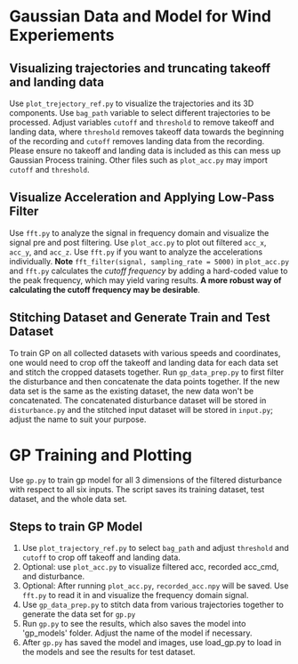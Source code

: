# Gaussian Data and Model for Wind Experiements

## Visualizing trajectories and truncating takeoff and landing data
Use `plot_trejectory_ref.py` to visualize the trajectories and its 3D components. Use `bag_path` variable to select different trajectories to be processed. Adjust variables `cutoff` and `threshold` to remove takeoff and landing data, where `threshold` removes takeoff data towards the beginning of the recording and `cutoff` removes landing data from the recording. Please ensure no takeoff and landing data is included as this can mess up Gaussian Process training. Other files such as `plot_acc.py` may import `cutoff` and `threshold`. 

## Visualize Acceleration and Applying Low-Pass Filter
Use `fft.py` to analyze the signal in frequency domain and visualize the signal pre and post filtering.
Use `plot_acc.py` to plot out filtered `acc_x`, `acc_y`, and `acc_z`. Use `fft.py` if you want to analyze the accelerations individually.
**Note**
`fft_filter(signal, sampling_rate = 5000)` in `plot_acc.py` and `fft.py` calculates the _cutoff frequency_ by adding a hard-coded value to the peak frequency, which may yield varing results. **A more robust way of calculating the cutoff frequency may be desirable**.

## Stitching Dataset and Generate Train and Test Dataset


To train GP on all collected datasets with various speeds and coordinates, one would need to crop off the takeoff and landing data for each data set and stitch the cropped datasets together. Run `gp_data_prep.py` to first filter the disturbance and then concatenate the data points together. If the new data set is the same as the existing dataset, the new data won't be concatenated. The concatenated disturbance dataset will be stored in `disturbance.py` and the stitched input dataset will be stored in `input.py`; adjust the name to suit your purpose.


# GP Training and Plotting

Use `gp.py` to train gp model for all 3 dimensions of the filtered disturbance with respect to all six inputs. The script saves its training dataset, test dataset, and the whole data set.

## Steps to train GP Model
1. Use `plot_trajectory_ref.py` to select `bag_path` and adjust `threshold` and `cutoff` to crop off takeoff and landing data.
2. Optional: use `plot_acc.py` to visualize filtered acc, recorded acc_cmd, and disturbance.
3. Optional: After running `plot_acc.py`, `recorded_acc.npy` will be saved. Use `fft.py` to read it in and visualize the frequency domain signal.
4. Use `gp_data_prep.py` to stitch data from various trajectories together to generate the data set for `gp.py`
5. Run `gp.py` to see the results, which also saves the model into 'gp_models' folder. Adjust the name of the model if necessary.
6. After `gp.py` has saved the model and images, use load_gp.py to load in the models and see the results for test dataset.
